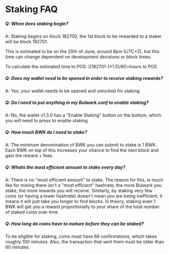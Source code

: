 # Staking FAQ

##### Q: When does staking begin?

A: Staking begins on block 182700, the 1st block to be rewarded to a staker will be block 182701.

This is estimated to be on the 20th of June, around 8pm (UTC+2), but this time can change dependent on development decisions or block times.

To calculate the estimated time to POS: ((182701-<current block height>)*1.5)/60=hours to POS

##### Q: Does my wallet need to be opened in order to receive staking rewards?

A: Yes, your wallet needs to be opened and unlocked for staking.

##### Q: Do I need to put anything in my Bulwark.conf to enable staking?

A: No, the wallet v1.3.0 has a "Enable Staking" button on the bottom, which you will need to press to enable staking.

##### Q: How much BWK do I need to stake?

A: The minimum denomination of BWK you can submit to stake is 1 BWK. Each BWK on top of this increases your chance to find the next block and gain the reward + fees.

##### Q: Whats the most efficient amount to stake every day?

A: There is no "most efficient amount" to stake. The reason for this, is much like for mining there isn't a "most efficient" hashrate, the more Bulwark you stake, the more rewards you will receive. Similarly, by staking very few coins (or having a lower hashrate) doesn't mean you are being inefficient, it means it will just take you longer to find blocks. In theory, staking even 1 BWK will get you a reward proportionally to your share of the total number of staked coins over time.

##### Q: How long do coins have to mature before they can be staked?

To be eligible for staking, coins must have 66 confirmations, which takes roughly 100 minutes. Also, the transaction that sent them must be older than 60 minutes.
